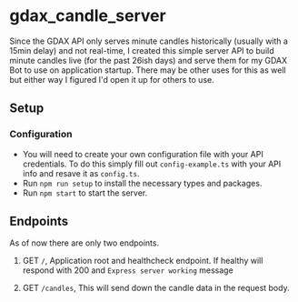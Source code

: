 # gdax_candle_server
Since the GDAX API only serves minute candles historically (usually with a 15min delay) and not real-time, I created this simple server API to build minute candles live (for the past 26ish days) and serve them for my GDAX Bot to use on application startup. There may be other uses for this as well but either way I figured I'd open it up for others to use.

## Setup

### Configuration

- You will need to create your own configuration file with your API credentials. To do this simply fill out `config-example.ts` with your API info and resave it as `config.ts`.
- Run `npm run setup` to install the necessary types and packages.
- Run `npm start` to start the server.

## Endpoints

As of now there are only two endpoints.

1. GET `/`, Application root and healthcheck endpoint. If healthy will respond with 200 and `Express server working` message

2. GET `/candles`, This will send down the candle data in the request body.
